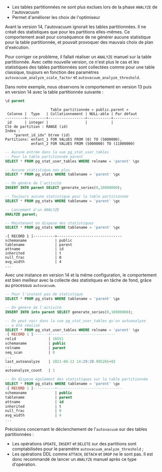 <!--
Les commits sur ce sujet sont :

* https://commitfest.postgresql.org/32/2492/
* https://git.postgresql.org/gitweb/?p=postgresql.git;a=commit;h=0827e8af70f4653ba17ed773f123a60eadd9f9c9

Discussion

* https://gitlab.dalibo.info/formation/workshops/-/issues/110

-->

<div class="slide-content">

* Les tables partitionnées ne sont plus exclues lors de la phase `ANALYZE` de l'autovacuum
* Permet d'améliorer les choix de l'optimiseur

</div>

<div class="notes">

Avant la version 14, l'autovacuum ignorait les tables partitionnées.
Il ne créait des statistiques que pour les partitions elles-mêmes.
Ce comportement
avait pour conséquence de ne générer aucune statistique pour la table partitionnée, et
pouvait provoquer des mauvais choix de plan d'exécution.

Pour corriger ce problème, il fallait réaliser un `ANALYZE` manuel sur la table partitionnée.
Avec cette
nouvelle version, ce n'est plus le cas et les statistiques des tables partitionnées
sont collectées comme pour une table classique, toujours en fonction des paramètres
`autovacuum_analyze_scale_factor` et `autovacuum_analyze_threshold`.

Dans notre exemple, nous observons le comportement en version 13 puis en version
14 avec la table partitionnée suivante :

<!-- FIXME
Manque le CREATE TABLE
-->

```sql
\d parent
```
```text
                     Table partitionnée « public.parent »
 Colonne |  Type   | Collationnement | NULL-able | Par défaut 
---------+---------+-----------------+-----------+------------
 id      | integer |                 |           |            
Clé de partition : RANGE (id)
Index :
    "parent_id_idx" btree (id)
Partitions: enfant_1 FOR VALUES FROM (0) TO (5000000),
            enfant_2 FOR VALUES FROM (5000000) TO (11000000)
```
```sql
-- Aucune entrée dans la vue pg_stat_user_tables
-- Pour la table partitionnée parent
SELECT * FROM pg_stat_user_tables WHERE relname = 'parent' \gx

-- Aucune statistique non plus
SELECT * FROM pg_stats WHERE tablename = 'parent' \gx

-- On génère de l'activité
INSERT INTO parent SELECT generate_series(0,10000000);

-- Toujours aucune statistique pour la table partitionnée
SELECT * FROM pg_stats WHERE tablename = 'parent' \gx

-- Lancement d'un ANALYZE
ANALYZE parent;

-- Maintenant on dispose des statistiques
SELECT * FROM pg_stats WHERE tablename = 'parent' \gx
```
```text
-[ RECORD 1 ]----------+------------------------------
schemaname             | public
tablename              | parent
attname                | id
inherited              | t
null_frac              | 0
avg_width              | 4
...
```

Avec une instance en version 14 et la même configuration, le comportement est
bien meilleur avec la collecte des statistiques en tâche de fond, grâce au
processus `autovacuum`.

```sql
-- Pour l'instant pas de statistique
SELECT * FROM pg_stats WHERE tablename = 'parent' \gx

-- On génère de l'activité
INSERT INTO into parent SELECT generate_series(0,10000000);

-- On peut voir dans la vue pg_stat_user_tables qu'un autoanalyze
-- a été réalisé
SELECT * FROM pg_stat_user_tables WHERE relname = 'parent' \gx
-[ RECORD 1 ]-------+------------------------------
relid               | 16551
schemaname          | public
relname             | parent
seq_scan            | 0
...
last_autoanalyze    | 2021-08-12 14:29:20.905265+02
...
autoanalyze_count   | 1

-- On dispose également des statistiques sur la table partitionnée
SELECT * FROM pg_stats WHERE tablename = 'parent' \gx
-[ RECORD 1 ]----------+------------------------------
schemaname             | public
tablename              | parent
attname                | id
inherited              | t
null_frac              | 0
avg_width              | 4
...
```

Précisions concernant le déclenchement de l'`autovacuum` sur des tables partitionnées :

* Les opérations `UPDATE`, `INSERT` et `DELETE` sur des partitions sont comptabilisées
pour le paramètre `autovacuum_analyze_threshold` ;
* Les opérations DDL comme `ATTACH`, `DETACH` et `DROP` ne le sont pas. Il est donc
recommandé de lancer un `ANALYZE` manuel après ce type d'opération.

</div>
